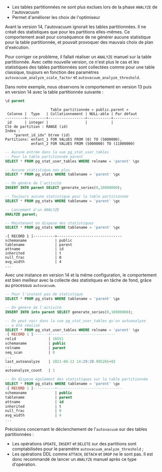 <!--
Les commits sur ce sujet sont :

* https://commitfest.postgresql.org/32/2492/
* https://git.postgresql.org/gitweb/?p=postgresql.git;a=commit;h=0827e8af70f4653ba17ed773f123a60eadd9f9c9

Discussion

* https://gitlab.dalibo.info/formation/workshops/-/issues/110

-->

<div class="slide-content">

* Les tables partitionnées ne sont plus exclues lors de la phase `ANALYZE` de l'autovacuum
* Permet d'améliorer les choix de l'optimiseur

</div>

<div class="notes">

Avant la version 14, l'autovacuum ignorait les tables partitionnées.
Il ne créait des statistiques que pour les partitions elles-mêmes.
Ce comportement
avait pour conséquence de ne générer aucune statistique pour la table partitionnée, et
pouvait provoquer des mauvais choix de plan d'exécution.

Pour corriger ce problème, il fallait réaliser un `ANALYZE` manuel sur la table partitionnée.
Avec cette
nouvelle version, ce n'est plus le cas et les statistiques des tables partitionnées
sont collectées comme pour une table classique, toujours en fonction des paramètres
`autovacuum_analyze_scale_factor` et `autovacuum_analyze_threshold`.

Dans notre exemple, nous observons le comportement en version 13 puis en version
14 avec la table partitionnée suivante :

<!-- FIXME
Manque le CREATE TABLE
-->

```sql
\d parent
```
```text
                     Table partitionnée « public.parent »
 Colonne |  Type   | Collationnement | NULL-able | Par défaut 
---------+---------+-----------------+-----------+------------
 id      | integer |                 |           |            
Clé de partition : RANGE (id)
Index :
    "parent_id_idx" btree (id)
Partitions: enfant_1 FOR VALUES FROM (0) TO (5000000),
            enfant_2 FOR VALUES FROM (5000000) TO (11000000)
```
```sql
-- Aucune entrée dans la vue pg_stat_user_tables
-- Pour la table partitionnée parent
SELECT * FROM pg_stat_user_tables WHERE relname = 'parent' \gx

-- Aucune statistique non plus
SELECT * FROM pg_stats WHERE tablename = 'parent' \gx

-- On génère de l'activité
INSERT INTO parent SELECT generate_series(0,10000000);

-- Toujours aucune statistique pour la table partitionnée
SELECT * FROM pg_stats WHERE tablename = 'parent' \gx

-- Lancement d'un ANALYZE
ANALYZE parent;

-- Maintenant on dispose des statistiques
SELECT * FROM pg_stats WHERE tablename = 'parent' \gx
```
```text
-[ RECORD 1 ]----------+------------------------------
schemaname             | public
tablename              | parent
attname                | id
inherited              | t
null_frac              | 0
avg_width              | 4
...
```

Avec une instance en version 14 et la même configuration, le comportement est
bien meilleur avec la collecte des statistiques en tâche de fond, grâce au
processus `autovacuum`.

```sql
-- Pour l'instant pas de statistique
SELECT * FROM pg_stats WHERE tablename = 'parent' \gx

-- On génère de l'activité
INSERT INTO into parent SELECT generate_series(0,10000000);

-- On peut voir dans la vue pg_stat_user_tables qu'un autoanalyze
-- a été réalisé
SELECT * FROM pg_stat_user_tables WHERE relname = 'parent' \gx
-[ RECORD 1 ]-------+------------------------------
relid               | 16551
schemaname          | public
relname             | parent
seq_scan            | 0
...
last_autoanalyze    | 2021-08-12 14:29:20.905265+02
...
autoanalyze_count   | 1

-- On dispose également des statistiques sur la table partitionnée
SELECT * FROM pg_stats WHERE tablename = 'parent' \gx
-[ RECORD 1 ]----------+------------------------------
schemaname             | public
tablename              | parent
attname                | id
inherited              | t
null_frac              | 0
avg_width              | 4
...
```

Précisions concernant le déclenchement de l'`autovacuum` sur des tables partitionnées :

* Les opérations `UPDATE`, `INSERT` et `DELETE` sur des partitions sont comptabilisées
pour le paramètre `autovacuum_analyze_threshold` ;
* Les opérations DDL comme `ATTACH`, `DETACH` et `DROP` ne le sont pas. Il est donc
recommandé de lancer un `ANALYZE` manuel après ce type d'opération.

</div>
